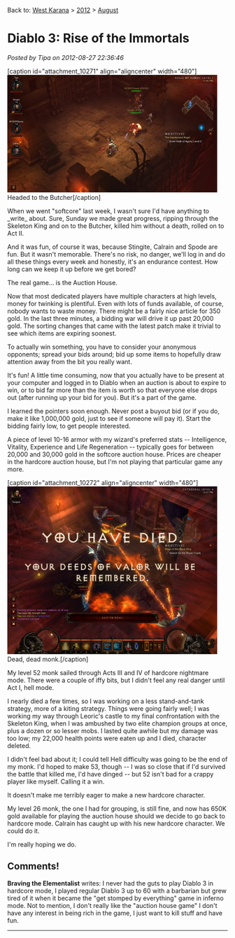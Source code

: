 Back to: [West Karana](/posts/westkarana.md) > [2012](/posts/2012/westkarana.md) > [August](./westkarana.md)
# Diablo 3: Rise of the Immortals

*Posted by Tipa on 2012-08-27 22:36:46*

[caption id="attachment\_10271" align="aligncenter" width="480"][![](../../../uploads/2012/08/Diablo-III-2012-08-26-23-45-29-61-480x269.jpg "Diablo III 2012-08-26 23-45-29-61")](../../../uploads/2012/08/Diablo-III-2012-08-26-23-45-29-61.jpg) Headed to the Butcher[/caption]

When we went "softcore" last week, I wasn't sure I'd have anything to \_write\_ about. Sure, Sunday we made great progress, ripping through the Skeleton King and on to the Butcher, killed him without a death, rolled on to Act II.

And it was fun, of course it was, because Stingite, Calrain and Spode are fun. But it wasn't memorable. There's no risk, no danger, we'll log in and do all these things every week and honestly, it's an endurance contest. How long can we keep it up before we get bored?

The real game... is the Auction House.

Now that most dedicated players have multiple characters at high levels, money for twinking is plentiful. Even with lots of funds available, of course, nobody wants to waste money. There might be a fairly nice article for 350 gold. In the last three minutes, a bidding war will drive it up past 20,000 gold. The sorting changes that came with the latest patch make it trivial to see which items are expiring soonest.

To actually win something, you have to consider your anonymous opponents; spread your bids around; bid up some items to hopefully draw attention away from the bit you really want.

It's fun! A little time consuming, now that you actually have to be present at your computer and logged in to Diablo when an auction is about to expire to win, or to bid far more than the item is worth so that everyone else drops out (after running up your bid for you). But it's a part of the game.

I learned the pointers soon enough. Never post a buyout bid (or if you do, make it like 1,000,000 gold, just to see if someone will pay it). Start the bidding fairly low, to get people interested.

A piece of level 10-16 armor with my wizard's preferred stats -- Intelligence, Vitality, Experience and Life Regeneration -- typically goes for between 20,000 and 30,000 gold in the softcore auction house. Prices are cheaper in the hardcore auction house, but I'm not playing that particular game any more.

[caption id="attachment\_10272" align="aligncenter" width="480"][![](../../../uploads/2012/08/Diablo-III-2012-08-26-12-57-59-42-480x384.jpg "Diablo III 2012-08-26 12-57-59-42")](../../../uploads/2012/08/Diablo-III-2012-08-26-12-57-59-42.jpg) Dead, dead monk.[/caption]

My level 52 monk sailed through Acts III and IV of hardcore nightmare mode. There were a couple of iffy bits, but I didn't feel any real danger until Act I, hell mode.

I nearly died a few times, so I was working on a less stand-and-tank strategy, more of a kiting strategy. Things were going fairly well; I was working my way through Leoric's castle to my final confrontation with the Skeleton King, when I was ambushed by two elite champion groups at once, plus a dozen or so lesser mobs. I lasted quite awhile but my damage was too low; my 22,000 health points were eaten up and I died, character deleted.

I didn't feel bad about it; I could tell Hell difficulty was going to be the end of my monk. I'd hoped to make 53, though -- I was so close that if I'd survived the battle that killed me, I'd have dinged -- but 52 isn't bad for a crappy player like myself. Calling it a win.

It doesn't make me terribly eager to make a new hardcore character.

My level 26 monk, the one I had for grouping, is still fine, and now has 650K gold available for playing the auction house should we decide to go back to hardcore mode. Calrain has caught up with his new hardcore character. We could do it.

I'm really hoping we do.
## Comments!

**Braving the Elementalist** writes: I never had the guts to play Diablo 3 in hardcore mode, I played regular Diablo 3 up to 60 with a barbarian but grew tired of it when it became the "get stomped by everything" game in inferno mode. Not to mention, I don't really like the "auction house game" I don't have any interest in being rich in the game, I just want to kill stuff and have fun.

---

